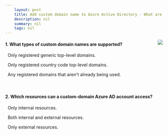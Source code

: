 ```yaml
---
    layout: post
    title: Add custom domain name to Azure Active Directory - What are domain names in Azure Active Directory?
    description: nil
    summary: nil
    tags: nil
---
```



 <a target="_blank" href="https://docs.microsoft.com/en-us/learn/modules/add-custom-domain-name-azure-active-directory/2-what-are-domain-names/"><i class="fas fa-external-link-alt"></i> </a>
 <img align="right" src="https://docs.microsoft.com/en-us/learn/achievements/add-custom-domain-name-azure-active-directory.svg">
####  1. What types of custom domain names are supported?


<i class='far fa-square'></i> &nbsp;&nbsp;Only registered generic top-level domains.

<i class='far fa-square'></i> &nbsp;&nbsp;Only registered country code top-level domains.

<i class='fas fa-check-square' style='color: Dodgerblue;'></i> &nbsp;&nbsp;Any registered domains that aren't already being used.
<br />
<br />
<br />

####  2. Which resources can a custom-domain Azure AD account access?


<i class='far fa-square'></i> &nbsp;&nbsp;Only internal resources.

<i class='fas fa-check-square' style='color: Dodgerblue;'></i> &nbsp;&nbsp;Both internal and external resources.

<i class='far fa-square'></i> &nbsp;&nbsp;Only external resources.
<br />
<br />
<br />
